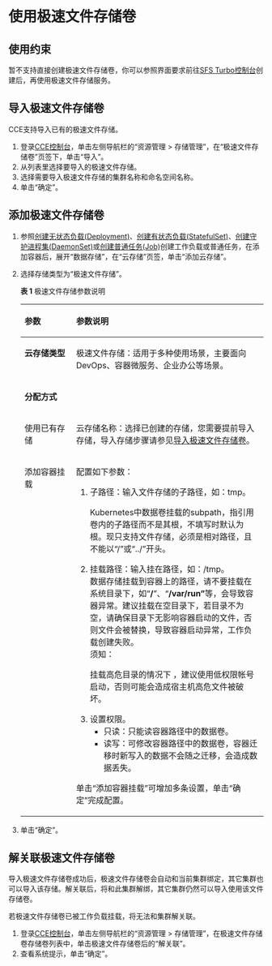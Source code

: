 # 使用极速文件存储卷<a name="cce_01_0271"></a>

## 使用约束<a name="section121371740152514"></a>

暂不支持直接创建极速文件存储卷，你可以参照界面要求前往[SFS Turbo控制台](https://storage.huaweicloud.com/sfs/?locale=zh-cn#/sfsnew/create)创建后，再使用极速文件存储服务。

## 导入极速文件存储卷<a name="section57261325121712"></a>

CCE支持导入已有的极速文件存储。

1.  登录[CCE控制台](https://console.huaweicloud.com/cce2.0/?utm_source=helpcenter)，单击左侧导航栏的“资源管理 \> 存储管理”，在“极速文件存储卷”页签下，单击“导入”。
2.  从列表里选择要导入的极速文件存储。
3.  选择需要导入极速文件存储的集群名称和命名空间名称。
4.  单击“确定”。

## 添加极速文件存储卷<a name="section1972814252174"></a>

1.  参照[创建无状态负载\(Deployment\)](创建无状态负载(Deployment).md)、[创建有状态负载\(StatefulSet\)](创建有状态负载(StatefulSet).md)、[创建守护进程集\(DaemonSet\)](创建守护进程集(DaemonSet).md)或[创建普通任务\(Job\)](创建普通任务(Job).md)创建工作负载或普通任务，在添加容器后，展开“数据存储”，在“云存储”页签，单击“添加云存储”。
2.  选择存储类型为“极速文件存储”。

    **表 1**  极速文件存储参数说明

    <a name="table106329214305"></a>
    <table><thead align="left"><tr id="row563314217308"><th class="cellrowborder" valign="top" width="21.22%" id="mcps1.2.3.1.1"><p id="p6980173063015"><a name="p6980173063015"></a><a name="p6980173063015"></a>参数</p>
    </th>
    <th class="cellrowborder" valign="top" width="78.78%" id="mcps1.2.3.1.2"><p id="p159919308305"><a name="p159919308305"></a><a name="p159919308305"></a>参数说明</p>
    </th>
    </tr>
    </thead>
    <tbody><tr id="row1163319233013"><td class="cellrowborder" valign="top" width="21.22%" headers="mcps1.2.3.1.1 "><p id="p115143193013"><a name="p115143193013"></a><a name="p115143193013"></a><strong id="b18953123013"><a name="b18953123013"></a><a name="b18953123013"></a>云存储类型</strong></p>
    </td>
    <td class="cellrowborder" valign="top" width="78.78%" headers="mcps1.2.3.1.2 "><p id="p121516314309"><a name="p121516314309"></a><a name="p121516314309"></a>极速文件存储：适用于多种使用场景，主要面向DevOps、容器微服务、企业办公等场景。</p>
    </td>
    </tr>
    <tr id="row66347223017"><td class="cellrowborder" colspan="2" valign="top" headers="mcps1.2.3.1.1 mcps1.2.3.1.2 "><p id="p16500411311"><a name="p16500411311"></a><a name="p16500411311"></a><strong id="b1545413118"><a name="b1545413118"></a><a name="b1545413118"></a>分配方式</strong></p>
    </td>
    </tr>
    <tr id="row176349219305"><td class="cellrowborder" valign="top" width="21.22%" headers="mcps1.2.3.1.1 "><p id="p76314443112"><a name="p76314443112"></a><a name="p76314443112"></a>使用已有存储</p>
    </td>
    <td class="cellrowborder" valign="top" width="78.78%" headers="mcps1.2.3.1.2 "><p id="p106916420316"><a name="p106916420316"></a><a name="p106916420316"></a>云存储名称：选择已创建的存储，您需要提前导入存储，导入存储步骤请参见<a href="#section57261325121712">导入极速文件存储卷</a>。</p>
    </td>
    </tr>
    <tr id="row96341218301"><td class="cellrowborder" valign="top" width="21.22%" headers="mcps1.2.3.1.1 "><p id="p27719473117"><a name="p27719473117"></a><a name="p27719473117"></a>添加容器挂载</p>
    </td>
    <td class="cellrowborder" valign="top" width="78.78%" headers="mcps1.2.3.1.2 "><p id="p4174161519591"><a name="p4174161519591"></a><a name="p4174161519591"></a>配置如下参数：</p>
    <a name="ol14514160165311"></a><a name="ol14514160165311"></a><ol id="ol14514160165311"><li>子路径：输入文件存储的子路径，如：tmp。<p id="p1623933918316"><a name="p1623933918316"></a><a name="p1623933918316"></a>Kubernetes中数据卷挂载的subpath，指引用卷内的子路径而不是其根，不填写时默认为根。现只支持文件存储，必须是相对路径，且不能以“/”或“../”开头。</p>
    </li><li>挂载路径：输入挂在路径，如：/tmp。<div class="p" id="p45501641058"><a name="p45501641058"></a><a name="p45501641058"></a>数据存储挂载到容器上的路径，请不要挂载在系统目录下，如“<strong id="b1856425415417"><a name="b1856425415417"></a><a name="b1856425415417"></a>/</strong>”、“<strong id="b556495410418"><a name="b556495410418"></a><a name="b556495410418"></a>/var/run”</strong>等，会导致容器异常。建议挂载在空目录下，若目录不为空，请确保目录下无影响容器启动的文件，否则文件会被替换，导致容器启动异常，工作负载创建失败。<div class="notice" id="note8564354147"><a name="note8564354147"></a><a name="note8564354147"></a><span class="noticetitle"> 须知： </span><div class="noticebody"><p id="p85554241956"><a name="p85554241956"></a><a name="p85554241956"></a>挂载高危目录的情况下 ，建议使用低权限帐号启动，否则可能会造成宿主机高危文件被破坏。</p>
    </div></div>
    </div>
    </li><li>设置权限。<a name="ul1651480165315"></a><a name="ul1651480165315"></a><ul id="ul1651480165315"><li>只读：只能读容器路径中的数据卷。</li><li>读写：可修改容器路径中的数据卷，容器迁移时新写入的数据不会随之迁移，会造成数据丢失。</li></ul>
    </li></ol>
    <p id="p165839491213"><a name="p165839491213"></a><a name="p165839491213"></a>单击<span class="uicontrol" id="uicontrol14826429075"><a name="uicontrol14826429075"></a><a name="uicontrol14826429075"></a>“添加容器挂载”</span>可增加多条设置，单击<span class="uicontrol" id="uicontrol1057018318418"><a name="uicontrol1057018318418"></a><a name="uicontrol1057018318418"></a>“确定”</span>完成配置。</p>
    </td>
    </tr>
    </tbody>
    </table>

3.  单击“确定”。

## 解关联极速文件存储卷<a name="section11728182512178"></a>

导入极速文件存储卷成功后，极速文件存储卷会自动和当前集群绑定，其它集群也可以导入该存储。解关联后，将和此集群解绑，其它集群仍然可以导入使用该文件存储卷。

若极速文件存储卷已被工作负载挂载，将无法和集群解关联。

1.  登录[CCE控制台](https://console.huaweicloud.com/cce2.0/?utm_source=helpcenter)，单击左侧导航栏的“资源管理 \> 存储管理”，在极速文件存储卷存储卷列表中，单击极速文件存储卷后的“解关联”。
2.  查看系统提示，单击“确定”。

